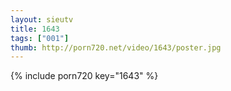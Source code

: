 ```yaml
--- 
layout: sieutv
title: 1643
tags: ["001"]
thumb: http://porn720.net/video/1643/poster.jpg
---
```

{% include porn720 key="1643" %} 
